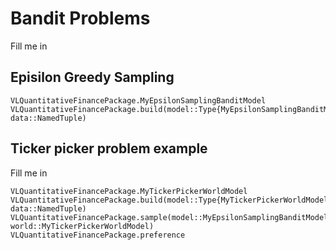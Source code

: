# Bandit Problems
Fill me in

## Episilon Greedy Sampling
```@docs
VLQuantitativeFinancePackage.MyEpsilonSamplingBanditModel
VLQuantitativeFinancePackage.build(model::Type{MyEpsilonSamplingBanditModel}, data::NamedTuple)
```

## Ticker picker problem example
Fill me in

```@docs
VLQuantitativeFinancePackage.MyTickerPickerWorldModel
VLQuantitativeFinancePackage.build(model::Type{MyTickerPickerWorldModel}, data::NamedTuple)
VLQuantitativeFinancePackage.sample(model::MyEpsilonSamplingBanditModel, world::MyTickerPickerWorldModel)
VLQuantitativeFinancePackage.preference
```